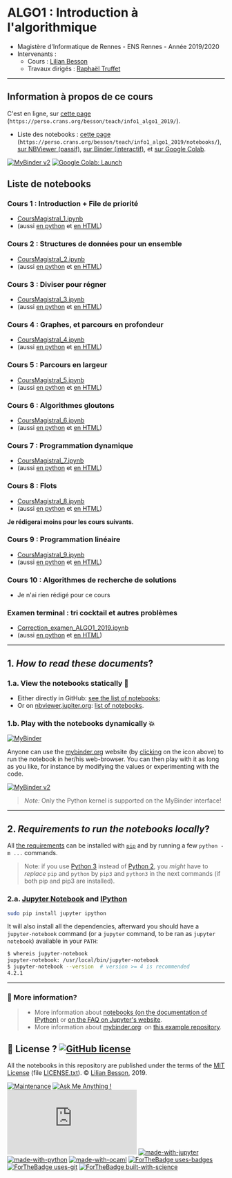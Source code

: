 # ALGO1 : Introduction à l'algorithmique

- Magistère d'Informatique de Rennes - ENS Rennes - Année 2019/2020
- Intervenants :
  + Cours : [Lilian Besson](https://perso.crans.org/besson/)
  + Travaux dirigés : [Raphaël Truffet](http://perso.eleves.ens-rennes.fr/people/Raphael.Truffet/)

----

## Information à propos de ce cours

C'est en ligne, sur [cette page](https://perso.crans.org/besson/teach/info1_algo1_2019/) (`https://perso.crans.org/besson/teach/info1_algo1_2019/`).

- Liste des notebooks : [cette page](https://perso.crans.org/besson/teach/info1_algo1_2019/notebooks/) (`https://perso.crans.org/besson/teach/info1_algo1_2019/notebooks/`), [sur NBViewer (passif)](https://nbviewer.jupyter.org/github/Naereen/ALGO1-Info1-2019/tree/master/), [sur Binder (interactif)](https://beta.mybinder.org/v2/gh/Naereen/ALGO1-Info1-2019/master), et [sur Google Colab](https://colab.research.google.com/github/Naereen/ALGO1-Info1-2019/blob/master/).

[![MyBinder v2](https://mybinder.org/badge_logo.svg)](https://mybinder.org/v2/gh/Naereen/ALGO1-Info1-2019/master)
[![Google Colab: Launch](https://img.shields.io/badge/Google%20Colab-Launch-blue.svg)](https://colab.research.google.com/github/Naereen/ALGO1-Info1-2019/blob/master/)

## Liste de notebooks

### Cours 1 : Introduction + File de priorité
- [CoursMagistral_1.ipynb](CoursMagistral_1.ipynb)
- (aussi [en python](CoursMagistral_1.py) et [en HTML](CoursMagistral_1.html))

### Cours 2 : Structures de données pour un ensemble
- [CoursMagistral_2.ipynb](CoursMagistral_2.ipynb)
- (aussi [en python](CoursMagistral_2.py) et [en HTML](CoursMagistral_2.html))

### Cours 3 : Diviser pour régner
- [CoursMagistral_3.ipynb](CoursMagistral_3.ipynb)
- (aussi [en python](CoursMagistral_3.py) et [en HTML](CoursMagistral_3.html))

### Cours 4 : Graphes, et parcours en profondeur
- [CoursMagistral_4.ipynb](CoursMagistral_4.ipynb)
- (aussi [en python](CoursMagistral_4.py) et [en HTML](CoursMagistral_4.html))

### Cours 5 : Parcours en largeur
- [CoursMagistral_5.ipynb](CoursMagistral_5.ipynb)
- (aussi [en python](CoursMagistral_5.py) et [en HTML](CoursMagistral_5.html))

### Cours 6 : Algorithmes gloutons
- [CoursMagistral_6.ipynb](CoursMagistral_6.ipynb)
- (aussi [en python](CoursMagistral_6.py) et [en HTML](CoursMagistral_6.html))

### Cours 7 : Programmation dynamique
- [CoursMagistral_7.ipynb](CoursMagistral_7.ipynb)
- (aussi [en python](CoursMagistral_7.py) et [en HTML](CoursMagistral_7.html))

### Cours 8 : Flots
- [CoursMagistral_8.ipynb](CoursMagistral_8.ipynb)
- (aussi [en python](CoursMagistral_8.py) et [en HTML](CoursMagistral_8.html))

**Je rédigerai moins pour les cours suivants.**

### Cours 9 : Programmation linéaire
- [CoursMagistral_9.ipynb](CoursMagistral_9.ipynb)
- (aussi [en python](CoursMagistral_9.py) et [en HTML](CoursMagistral_9.html))

### Cours 10 : Algorithmes de recherche de solutions
- Je n'ai rien rédigé pour ce cours

### Examen terminal : tri cocktail et autres problèmes
- [Correction_examen_ALGO1_2019.ipynb](Correction_examen_ALGO1_2019.ipynb)
- (aussi [en python](Correction_examen_ALGO1_2019.py) et [en HTML](Correction_examen_ALGO1_2019.html))

----

## 1. *How to read these documents*?

### 1.a. View the notebooks statically :memo:
- Either directly in GitHub: [see the list of notebooks](https://github.com/Naereen/ALGO1-Info1-2019/search?l=jupyter-notebook);
- Or on [nbviewer.jupiter.org](https://nbviewer.jupiter.org/): [list of notebooks](https://nbviewer.jupyter.org/github/Naereen/ALGO1-Info1-2019/tree/master/).

### 1.b. Play with the notebooks dynamically :boom:
[![MyBinder](http://mybinder.org/badge.svg)](http://mybinder.org/repo/Naereen/ALGO1-Info1-2019)

Anyone can use the [mybinder.org](http://mybinder.org/) website (by [clicking](http://mybinder.org/repo/Naereen/ALGO1-Info1-2019) on the icon above) to run the notebook in her/his web-browser.
You can then play with it as long as you like, for instance by modifying the values or experimenting with the code.

[![MyBinder v2](https://beta.mybinder.org/badge.svg)](https://beta.mybinder.org/v2/gh/Naereen/ALGO1-Info1-2019/master)

> *Note:* Only the Python kernel is supported on the MyBinder interface!

----

## 2. *Requirements to run the notebooks locally*?
All [the requirements](requirements.txt) can be installed with [``pip``](https://pip.readthedocs.io/) and by running a few ``python -m ...`` commands.

> Note: if you use [Python 3](https://docs.python.org/3/) instead of [Python 2](https://docs.python.org/2/), you *might* have to *replace* ``pip`` and ``python`` by ``pip3`` and ``python3`` in the next commands (if both pip and pip3 are installed).

### 2.a. [Jupyter Notebook](http://jupyter.readthedocs.org/en/latest/install.html) and [IPython](http://ipython.org/)

```bash
sudo pip install jupyter ipython
```

It will also install all the dependencies, afterward you should have a ``jupyter-notebook`` command (or a ``jupyter`` command, to be ran as ``jupyter notebook``) available in your ``PATH``:

```bash
$ whereis jupyter-notebook
jupyter-notebook: /usr/local/bin/jupyter-notebook
$ jupyter-notebook --version  # version >= 4 is recommended
4.2.1
```

----

### :information_desk_person: More information?
> - More information about [notebooks (on the documentation of IPython)](https://nbviewer.jupiter.org/github/ipython/ipython/blob/3.x/examples/Notebook/Index.ipynb) or [on the FAQ on Jupyter's website](https://nbviewer.jupyter.org/faq).
> - More information about [mybinder.org](http://mybinder.org/): on [this example repository](https://github.com/binder-project/example-requirements).

## :scroll: License ? [![GitHub license](https://img.shields.io/github/license/Naereen/ALGO1-Info1-2019.svg)](https://github.com/Naereen/ALGO1-Info1-2019/blob/master/LICENSE.txt)
All the notebooks in this repository are published under the terms of the [MIT License](https://lbesson.mit-license.org/) (file [LICENSE.txt](LICENSE.txt)).
© [Lilian Besson](https://GitHub.com/Naereen), 2019.

[![Maintenance](https://img.shields.io/badge/Maintained%3F-yes-green.svg)](https://GitHub.com/Naereen/ALGO1-Info1-2019/graphs/commit-activity)
[![Ask Me Anything !](https://img.shields.io/badge/Ask%20me-anything-1abc9c.svg)](https://GitHub.com/Naereen/ama)
[![Analytics](https://ga-beacon.appspot.com/UA-38514290-17/github.com/Naereen/ALGO1-Info1-2019/README.md?pixel)](https://GitHub.com/Naereen/ALGO1-Info1-2019/)
[![made-with-jupyter](https://img.shields.io/badge/Made%20with-Jupyter-1f425f.svg)](http://jupyter.org/) [![made-with-python](https://img.shields.io/badge/Made%20with-Python-1f425f.svg)](https://www.python.org/) [![made-with-ocaml](https://img.shields.io/badge/Made%20with-OCaml-1f425f.svg)](https://ocaml.org/)
[![ForTheBadge uses-badges](http://ForTheBadge.com/images/badges/uses-badges.svg)](http://ForTheBadge.com)
[![ForTheBadge uses-git](http://ForTheBadge.com/images/badges/uses-git.svg)](https://GitHub.com/)
[![ForTheBadge built-with-science](http://ForTheBadge.com/images/badges/built-with-science.svg)](https://GitHub.com/Naereen/)

